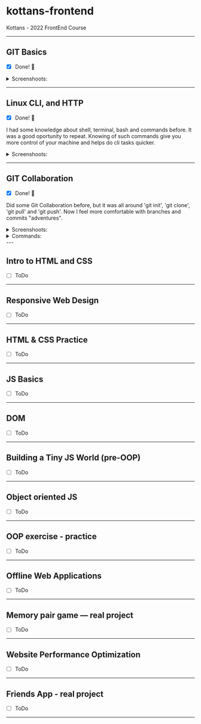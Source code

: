 # kottans-frontend

Kottans - 2022 FrontEnd Course  

---

## GIT Basics

- [x] Done! :tada:

<details>

<summary>Screenshoots:</summary>

- screen 1 Coursera:
![screen 1 - ](task_git_collaboration/git-collaboration2.jpg)

- screen 2 Corsera:
![screen 2 - ](task_git_collaboration/git-collaboration3.jpg)

- screen 3 Udacity:
![screen 5 - ](task_git_collaboration/git-collaboration6.jpg)

</details>

---

## Linux CLI, and HTTP

- [x] Done! :tada:

I had some knowledge about shell, terminal, bash and commands before. It was a good oportunity to repeat.
Knowing of such commands give you more control of your machine and helps do cli tasks quicker.

<details>

<summary>Screenshoots:</summary>

- screen for Quiz 1:
![screen 1 - ](task_linux_cli/linux-cli-http1.jpg)

- screen for Quiz 2:
![screen 2 - ](task_linux_cli/linux-cli-http2.jpg)

- screen for Quiz 3:
![screen 3 - ](task_linux_cli/linux-cli-http3.jpg)

- screen for Quiz 4:
![screen 4 - ](task_linux_cli/linux-cli-http4.jpg)

</details>

---
## GIT Collaboration

- [x] Done! :tada:

Did some Git Collaboration before, but it was all around 'git init', 'git clone', 'git pull' and 'git push'. Now I feel more comfortable with branches and commits "adventures".

<details>

<summary>Screenshoots:</summary>

- screen 1 Coursera:
![screen 1 - ]()

- screen 2 Coursera:
![screen 2 - ]()

- screen 3:
![screen 3 - ](task_git_collaboration/git-collaboration4.jpg)

- screen 4:
![screen 4 - ](task_git_collaboration/git-collaboration5.jpg)

</details>

<details>

<summary>Commands:</summary>
git remote -v
<br>
git remote show origin
<br>
git branch -r
</details>
---

## Intro to HTML and CSS

- [ ] ToDo

---

## Responsive Web Design

- [ ] ToDo

---

## HTML & CSS Practice

- [ ] ToDo

---

## JS Basics

- [ ] ToDo

---

## DOM

- [ ] ToDo

---

## Building a Tiny JS World (pre-OOP)

- [ ] ToDo

---

## Object oriented JS

- [ ] ToDo

---

## OOP exercise - practice

- [ ] ToDo

---

## Offline Web Applications

- [ ] ToDo

---

## Memory pair game — real project

- [ ] ToDo

---

## Website Performance Optimization

- [ ] ToDo

---

## Friends App - real project

- [ ] ToDo

---

